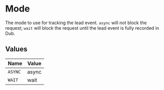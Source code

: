 # Mode

The mode to use for tracking the lead event. `async` will not block the request; `wait` will block the request until the lead event is fully recorded in Dub.


## Values

| Name    | Value   |
| ------- | ------- |
| `ASYNC` | async   |
| `WAIT`  | wait    |